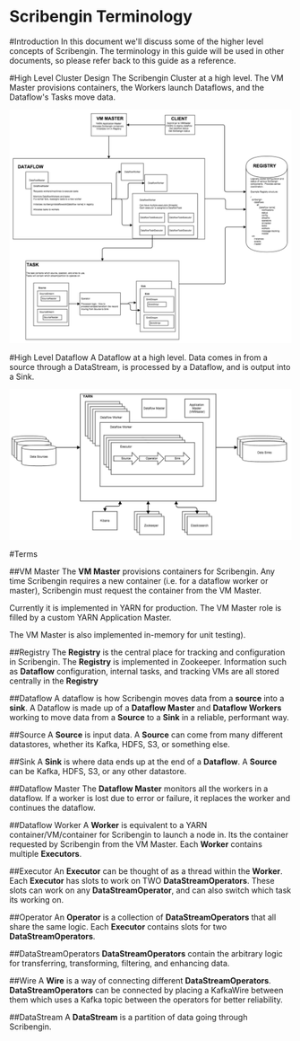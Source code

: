 Scribengin Terminology
======================

#Introduction
In this document we'll discuss some of the higher level concepts of Scribengin.  The terminology in this guide will be used in other documents, so please refer back to this guide as a reference.

#High Level Cluster Design
The Scribengin Cluster at a high level.  The VM Master provisions containers, the Workers launch Dataflows, and the Dataflow's Tasks move data.

![Scribengin Cluster Design](images/ScribenginStructureOverviewV2.png "Scribengin Cluster Design")

#High Level Dataflow
A Dataflow at a high level.  Data comes in from a source through a DataStream, is processed by a Dataflow, and is output into a Sink.

![Scribengin](images/ScribeIntro.png "Scribengin")

#Terms

##VM Master
The **VM Master** provisions containers for Scribengin.  Any time Scribengin requires a new container (i.e. for a dataflow worker or master), Scribengin must request the container from the VM Master.

Currently it is implemented in YARN for production.  The VM Master role is filled by a custom YARN Application Master. 

The VM Master is also implemented in-memory for unit testing).

##Registry
The **Registry** is the central place for tracking and configuration in Scribengin.  The **Registry** is implemented in Zookeeper.  Information such as **Dataflow** configuration, internal tasks, and tracking VMs are all stored centrally in the **Registry**

##Dataflow
A dataflow is how Scribengin moves data from a **source** into a **sink**.  A Dataflow is made up of a **Dataflow Master** and **Dataflow Workers** working to move data from a **Source** to a **Sink** in a reliable, performant way.

##Source
A **Source** is input data.  A **Source** can come from many different datastores, whether its Kafka, HDFS, S3, or something else.

##Sink
A **Sink** is where data ends up at the end of a **Dataflow**.  A **Source** can be Kafka, HDFS, S3, or any other datastore.

##Dataflow Master
The **Dataflow Master** monitors all the workers in a dataflow.  If a worker is lost due to error or failure, it replaces the worker and continues the dataflow.

##Dataflow Worker
A **Worker** is equivalent to a YARN container/VM/container for Scribengin to launch a node in.  Its the container requested by Scribengin from the VM Master.  Each **Worker** contains multiple **Executors**.

##Executor
An **Executor** can be thought of as a thread within the **Worker**.  Each **Executor** has slots to work on TWO **DataStreamOperators**.  These slots can work on any **DataStreamOperator**, and can also switch which task its working on.

##Operator 
An **Operator** is a collection of **DataStreamOperators** that all share the same logic.  Each **Executor** contains slots for two **DataStreamOperators**.

##DataStreamOperators
**DataStreamOperators** contain the arbitrary logic for transferring, transforming, filtering, and enhancing data.

##Wire
A **Wire** is a way of connecting different **DataStreamOperators**.  **DataStreamOperators** can be connected by placing a KafkaWire between them which uses a Kafka topic between the operators for better reliability.

##DataStream
A **DataStream** is a partition of data going through Scribengin.











